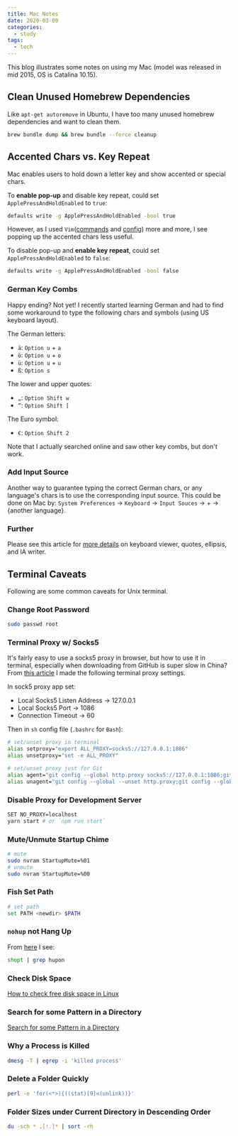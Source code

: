 ```yaml
---
title: Mac Notes
date: 2020-03-09
categories:
  - study
tags:
  - tech
---
```


This blog illustrates some notes on using my Mac (model was released in mid 2015, OS is Catalina 10.15).

<!-- more -->

## Clean Unused Homebrew Dependencies

Like `apt-get autoremove` in Ubuntu, I have too many unused homebrew dependencies and want to clean them.

```sh
brew bundle dump && brew bundle --force cleanup
```

## Accented Chars vs. Key Repeat

Mac enables users to hold down a letter key and show accented or special chars.

To **enable pop-up** and disable key repeat, could set `ApplePressAndHoldEnabled` to `true`:

```sh
defaults write -g ApplePressAndHoldEnabled -bool true
```

However, as I used `Vim`([commands](vim_commands) and [config](vim_customize)) more and more, I see popping up the accented chars less useful.

To disable pop-up and **enable key repeat**, could set `ApplePressAndHoldEnabled` to `false`:

```sh
defaults write -g ApplePressAndHoldEnabled -bool false
```

### German Key Combs

Happy ending? Not yet! I recently started learning German and had to find some workaround to type the following chars and symbols (using US keyboard layout).

The German letters:

- `ä`: `Option u` + `a`
- `ö`: `Option u` + `o`
- `ü`: `Option u` + `u`
- `ß`: `Option s`

The lower and upper quotes:

- `„`: `Option Shift w`
- `”`: `Option Shift [`

The Euro symbol:

- `€`: `Option Shift 2`

Note that I actually searched online and saw other key combs, but don't work.

### Add Input Source

Another way to guarantee typing the correct German chars, or any language's chars is to use the corresponding input source. This could be done on Mac by: `System Preferences` $\rightarrow$ `Keyboard` $\rightarrow$ `Input Souces` $\rightarrow$ $+$ $\rightarrow$ {another language}.

### Further

Please see this article for [more details](https://ia.net/writer/support/mac/special-characters) on keyboard viewer, quotes, ellipsis, and IA writer.

## Terminal Caveats

Following are some common caveats for Unix terminal.

### Change Root Password

```sh
sudo passwd root
```

### Terminal Proxy w/ Socks5

It's fairly easy to use a socks5 proxy in browser, but how to use it in terminal, especially when downloading from GitHub is super slow in China? From [this article](https://www.jianshu.com/p/205aff65954a) I made the following terminal proxy settings.

In sock5 proxy app set:

- Local Socks5 Listen Address $\rightarrow$ 127.0.0.1
- Local Socks5 Port $\rightarrow$ 1086
- Connection Timeout $\rightarrow$ 60

Then in `sh` config file (`.bashrc` for `Bash`):

```sh
# set/unset proxy in terminal
alias setproxy="export ALL_PROXY=socks5://127.0.0.1:1086"
alias unsetproxy="set -e ALL_PROXY"

# set/unset proxy just for Git
alias agent="git config --global http.proxy socks5://127.0.0.1:1086;git config --global https.proxy socks5://127.0.0.1:1086;git config --global http.sslVerify false"
alias unagent="git config --global --unset http.proxy;git config --global --unset https.proxy"
```

### Disable Proxy for Development Server

```sh
SET NO_PROXY=localhost
yarn start # or `npm run start`
```

### Mute/Unmute Startup Chime

```sh
# mute
sudo nvram StartupMute=%01
# unmute
sudo nvram StartupMute=%00
```

### Fish Set Path

```sh
# set path
set PATH <newdir> $PATH
```

### `nohup` not Hang Up

From [here](https://stackoverflow.com/a/15595391/6421652) I see:

```sh
shopt | grep hupon
```

### Check Disk Space

[How to check free disk space in Linux](https://opensource.com/article/18/7/how-check-free-disk-space-linux)

### Search for some Pattern in a Directory

[Search for some Pattern in a Directory](https://stackoverflow.com/a/16957078/6421652)

### Why a Process is Killed

```sh
dmesg -T | egrep -i 'killed process'
```

### Delete a Folder Quickly

```sh
perl -e 'for(<*>){((stat)[9]<(unlink))}'
```

### Folder Sizes under Current Directory in Descending Order

```sh
du -sch * .[!.]* | sort -rh
```
